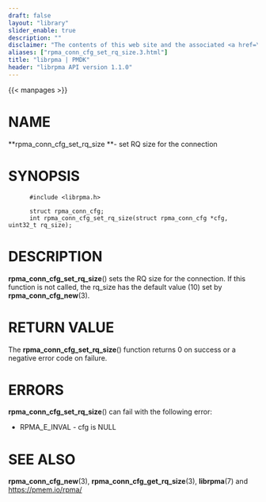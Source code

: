```yaml
---
draft: false
layout: "library"
slider_enable: true
description: ""
disclaimer: "The contents of this web site and the associated <a href=\"https://github.com/pmem\">GitHub repositories</a> are BSD-licensed open source."
aliases: ["rpma_conn_cfg_set_rq_size.3.html"]
title: "librpma | PMDK"
header: "librpma API version 1.1.0"
---
```

{{< manpages >}}

[comment]: <> (SPDX-License-Identifier: BSD-3-Clause)
[comment]: <> (Copyright 2020-2022, Intel Corporation)

# NAME

**rpma_conn_cfg_set_rq_size **- set RQ size for the connection

# SYNOPSIS

          #include <librpma.h>

          struct rpma_conn_cfg;
          int rpma_conn_cfg_set_rq_size(struct rpma_conn_cfg *cfg, uint32_t rq_size);

# DESCRIPTION

**rpma_conn_cfg_set_rq_size**() sets the RQ size for the connection. If
this function is not called, the rq_size has the default value (10) set
by **rpma_conn_cfg_new**(3).

# RETURN VALUE

The **rpma_conn_cfg_set_rq_size**() function returns 0 on success or a
negative error code on failure.

# ERRORS

**rpma_conn_cfg_set_rq_size**() can fail with the following error:

-   RPMA_E\_INVAL - cfg is NULL

# SEE ALSO

**rpma_conn_cfg_new**(3), **rpma_conn_cfg_get_rq_size**(3),
**librpma**(7) and https://pmem.io/rpma/
